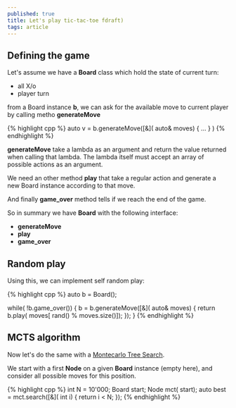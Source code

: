 ```yaml
---
published: true
title: Let's play tic-tac-toe fdraft)
tags: article
---
```


## Defining the game

Let's assume we have a **Board** class which hold the state of current turn:
- all X/o
- player turn

from a Board instance **b**, we can ask for the available move to current player by calling metho **generateMove**

{% highlight cpp %}
auto v =  b.generateMove([&]( auto& moves) { ... } )
{% endhighlight %}

**generateMove** take a lambda as an argument and return the value returned when calling that lambda. The lambda itself must accept an array of possible actions as an argument.

We need an other method **play** that take a regular action and generate a new Board instance according to that move.

And finally **game_over** method tells if we reach the end of the game.

So in summary we have **Board** with the following interface:
- **generateMove**
- **play**
- **game_over**

## Random play

Using this, we can implement self random play:

{% highlight cpp %}
auto b = Board();

while( !b.game_over()) {
    b = b.generateMove([&]( auto& moves) { 
        return b.play( moves[ rand() % moves.size()]);
        });	
}
{% endhighlight %}

## MCTS algorithm 

Now let's do the same with a [Montecarlo Tree Search]().

We start with a first **Node** on a given **Board** instance (empty here),
and consider all possible moves for this position.

{% highlight cpp %}
int N = 10'000;
Board start;
Node<Board> mct( start);
auto best = mct.search([&]( int i) { return i < N; });
{% endhighlight %}
